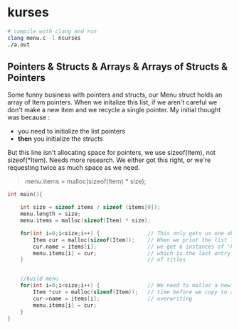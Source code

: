 # kurses

```bash
# compile with clang and run
clang menu.c -l ncurses
./a.out
```

## Pointers & Structs & Arrays & Arrays of Structs & Pointers 

Some funny business with pointers and structs, our Menu struct holds an array of Item pointers. When we initalize this list, if we aren't careful we don't make a new item and we recycle a single pointer. 
My initial thought was because :

- you need to initialize the list pointers
- __then__ you initialize the structs

But this line isn't allocating space for pointers, we use sizeof(Item), not sizeof(*Item). Needs more research. We either got this right, or we're requesting twice as much space as we need.

> menu.items = malloc(sizeof(Item) * size); 


```C
int main(){

    int size = sizeof items / sizeof (items[0]);
    menu.length = size;
    menu.items = malloc(sizeof(Item) * size); 

    for(int i=0;i<size;i++) {               // This only gets us one object
        Item cur = malloc(sizeof(Item));    // When we print the list later
        cur.name = items[i];                // we get 6 instances of 'kubectl'
        menu.items[i] = cur;                // which is the last entry in the list
    }                                       // of titles


    //build menu
    for(int i=0;i<size;i++) {               // We need to malloc a new Item each
        Item *cur = malloc(sizeof(Item));   // time before we copy to avoid
        cur->name = items[i];               // overwriting
        menu.items[i] = cur;
    }
}

```